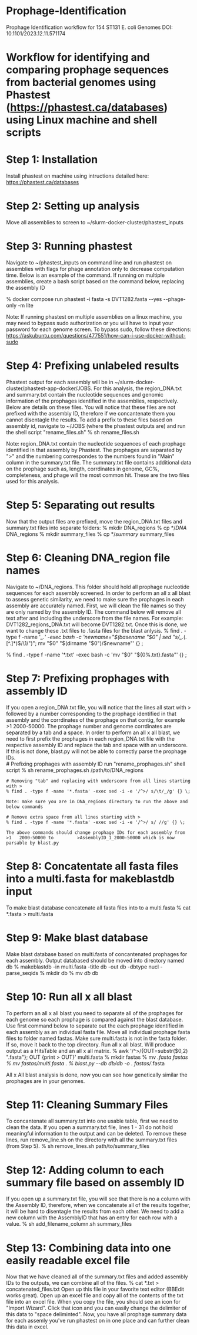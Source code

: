 # Prophage-Identification
Prophage Identification workflow for 154 ST131 E. coli Genomes DOI: 10.1101/2023.12.11.571174

# Workflow for identifying and comparing prophage sequences from bacterial genomes using Phastest (https://phastest.ca/databases) using Linux machine and shell scripts

# Step 1: Installation
Install phastest on machine using intructions detailed here: https://phastest.ca/databases

# Step 2: Setting up analysis
Move all assemblies to screen to ~/slurm-docker-cluster/phastest_inputs

# Step 3: Running phastest
Navigate to ~/phastest_inputs on command line and run phastest on assemblies with flags for phage annotation only to decrease computation time. Below is an example of the command. If running on multiple assemblies, create a bash script based on the command below, replacing the assembly ID

% docker compose run phastest -i fasta -s DVT1282.fasta --yes --phage-only -m lite

Note: If running phastest on multiple assemblies on a linux machine, you may need to bypass sudo authorization or you will have to input your password for each genome screen. To bypass sudo, follow these directions: https://askubuntu.com/questions/477551/how-can-i-use-docker-without-sudo

# Step 4: Prefixing unlabeled results
Phastest output for each assembly will be in ~/slurm-docker-cluster/phastest-app-docker/JOBS. For this analysis, the region_DNA.txt and summary.txt contain the nucleotide sequences and genomic information of the prophages identified in the assemblies, respectively. Below are details on these files. You will notice that these files are not prefixed with the assembly ID, therefore if we concantenate them you cannot disentagle the results. To add a prefix to these files based on assembly id, navigate to ~/JOBS (where the phastest outputs are) and run the shell script "rename_files.sh"
% sh rename_files.sh 

Note: region_DNA.txt contain the nucleotide sequences of each prophage identified in that assembly by Phastest. The prophages are separated by ">" and the numbering correspondes to the numbers found in "Main" column in the summary.txt file. The summary.txt file contains additional data on the prophage such as, length, corrdinates in genome, GC%, completeness, and phage will the most common hit. These are the two files used for this analysis. 

# Step 5: Separating out results
Now that the output files are prefixed, move the region_DNA.txt files and summary.txt files into separate folders:
% mkdir DNA_regions
% cp */*DNA* DNA_regions
% mkdir summary_files
% cp */*summary* summary_files

# Step 6: Cleaning DNA_region file names
Navigate to ~/DNA_regions. This folder should hold all prophage nucleotide sequences for each assembly screened. In order to perform an all x all blast to assess genetic similarity, we need to make sure the prophages in each assembly are accurately named. First, we will clean the file names so they are only named by the assembly ID. The command below will remove all text after and including the underscore from the file names. For example: DVT1282_regions_DNA.txt will become DVT1282.txt. Once this is done, we want to change these .txt files to .fasta files for the blast anlysis.
% find . -type f -name '*_*.*' -exec bash -c 'newname="$(basename "$0" | sed "s/_.*\(\.[^.]*\)$/\1/")"; mv "$0" "$(dirname "$0")/$newname"' {} \;

% find . -type f -name '*.txt' -exec bash -c 'mv "$0" "${0%.txt}.fasta"' {} \;

# Step 7: Prefixing prophages with assembly ID
If you open a region_DNA.txt file, you will notice that the lines all start with > followed by a number corresponding to the prophage identified in that assembly and the corrdinates of the prophage on that contig, for example >1   2000-50000. The prophage number and genome corrdinates are separated by a tab and a space. In order to perform an all x all blast, we need to first prefix the prophages in each region_DNA.txt file with the respective assembly ID and replace the tab and space with an underscore. If this is not done, blast.py will not be able to correctly parse the prophage IDs.   
    # Prefixing prophages with assembly ID run "rename_prophages.sh" shell script
    % sh rename_prophages.sh /path/to/DNA_regions

    # Removing "tab" and replacing with underscore from all lines starting with >
    % find . -type f -name '*.fasta' -exec sed -i -e '/^>/ s/\t/_/g' {} \;
    
    Note: make sure you are in DNA_regions directory to run the above and below commands 
    
    # Remove extra space from all lines starting with >
    % find . -type f -name '*.fasta' -exec sed -i -e '/^>/ s/ //g' {} \;

    The above commands should change prophage IDs for each assembly from >1   2000-50000 to         >AssemblyID_1_2000-50000 which is now parsable by blast.py

# Step 8: Concatentate all fasta files into a multi.fasta for makeblastdb input
To make blast database concatenate all fasta files into to a multi.fasta
% cat *.fasta > multi.fasta

# Step 9: Make blast database
Make blast database based on multi.fasta of concantenated prophages for each assembly. Output databased should be moved into directory named db
% makeblastdb -in multi.fasta -title db -out db -dbtype nucl -parse_seqids
% mkdir db
% mv *db* db

# Step 10: Run all x all blast
To perform an all x all blast you need to separate all of the prophages for each genome so each prophage is compared against the blast database. Use first command below to separate out the each prophage identified in each assembly as an individual fasta file. Move all individual prophage fasta files to folder named fastas. Make sure multi.fasta is not in the fasta folder. If so, move it back to the top directory. Run all x all blast. Will produce output as a HitsTable and an all x all matrix. 
% awk '/^>/{OUT=substr($0,2) ".fasta"}; OUT {print > OUT}' multi.fasta
% mkdir fastas
% mv *.fasta fastas
% mv fastas/multi.fasta .
% blast.py --db db/db -o . fastas/*.fasta

All x All blast analysis is done, now you can see how genetically similar the prophages are in your genomes.

# Step 11: Cleaning Summary Files 
To concantenate all summary.txt into one usable table, first we need to clean the data. If you open a summary.txt file, lines 1 - 31 do not hold meaningful information to the output and can be deleted. To remove these lines, run remove_line.sh on the directory with all the summary.txt files (from Step 5). 
% sh remove_lines.sh path/to/summary_files

# Step 12: Adding column to each summary file based on assembly ID
If you open up a summary.txt file, you will see that there is no a column with the Assembly ID, therefore, when we concatenate all of the results together, it will be hard to disentagle the results from each other. We need to add a new column with the AssemblyID that has an entry for each row with a value. 
% sh add_filename_column.sh summary_files

# Step 13: Combining data into one easily readable excel file
Now that we have cleaned all of the summary.txt files and added assembly IDs to the outputs, we can combine all of the files.
% cat *.txt > concatenated_files.txt
Open up this file in your favorite text editor (BBEdit works great). Open up an excel file and copy all of the contents of the txt file into an excel file. When you copy the file, you should see an icon for "Import Wizard". Click that icon and you can easily change the delimiter of this data to "space deliminted". Now, you have all prophage summary data for each assemly you've run phastest on in one place and can further clean this data in excel. 
    
    
    

      









